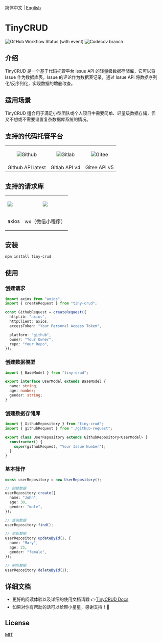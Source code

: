 简体中文 | [English](README.en.md)

# TinyCRUD

![GitHub Workflow Status (with event)](https://img.shields.io/github/actions/workflow/status/GuoXiCheng/TinyCRUD/ci.yml)
![Codecov branch](https://img.shields.io/codecov/c/github/GuoXiCheng/TinyCRUD/main)

## 介绍

TinyCRUD 是一个基于代码托管平台 Issue API 的轻量级数据存储库，它可以将 Issue 作为数据库表，Issue 的评论作为数据表记录，通过 Issue API 将数据序列化/反序列化，实现数据的增删改查。

## 适用场景

TinyCRUD 适合用于满足小型团队或个人项目中需要简单、轻量级数据存储，但又不想或不需要设置复杂数据库系统的情况。

## 支持的代码托管平台

<table>  
    <tr>
        <td>
            <p align="center">
                <img src="https://guoxicheng.top/assets/image/tiny-crud-docs/github.svg" title="Github"/>
            </p>
        </td>
        <td>
            <p align="center">
                <img src="https://guoxicheng.top/assets/image/tiny-crud-docs/gitlab.svg" title="Gitlab"/>
            </p>
        </td>
        <td>
            <p align="center">
                <img src="https://guoxicheng.top/assets/image/tiny-crud-docs/gitee.svg" title="Gitee"/>
            </p>
        </td>
    </tr>
    <tr>
        <td>
            Github API latest
        </td>
        <td>
            Gitlab API v4
        </td>
        <td>
            Gitee API v5
        </td>
    </tr>
</table>

## 支持的请求库

<table>
    <tr>
        <td>
            <img src="https://axios-http.com/assets/logo.svg" />
        </td>
        <td>
            <p align="center">
                <img src="https://guoxicheng.top/assets/image/tiny-crud-docs/wechat.svg" />
            </p>
        </td>
    </tr>
    <tr>
        <td>
            <p align="center">axios</p>
        </td>
        <td>
            wx（微信小程序）
        </td>
    </tr>
</table>

## 安装

```bash
npm install tiny-crud

```

## 使用

### 创建请求

```ts
import axios from "axios";
import { createRequest } from "tiny-crud";

const GithubRequest = createRequest({
  httpLib: "axios",
  httpClient: axios,
  accessToken: "Your Personal Access Token",

  platform: "github",
  owner: "Your Owner",
  repo: "Your Repo",
});
```

### 创建数据模型

```ts
import { BaseModel } from "tiny-crud";

export interface UserModel extends BaseModel {
  name: string;
  age: number;
  gender: string;
}
```

### 创建数据存储库

```ts
import { GithubRepository } from "tiny-crud";
import { githubRequest } from "./github-request";

export class UserRepository extends GithubRepository<UserModel> {
  constructor() {
    super(githubRequest, "Your Issue Number");
  }
}
```

### 基本操作

```ts
const userRepository = new UserRepository();

// 创建数据
userRepository.create({
  name: "John",
  age: 30,
  gender: "male",
});

// 查询数据
userRepository.find();

// 更新数据
userRepository.updateById(1, {
  name: "Mary",
  age: 25,
  gender: "female",
});

// 删除数据
userRepository.deleteById(1);
```

## 详细文档

- 更好的阅读体验以及详细的使用文档请戳 👉[TinyCRUD Docs](https://tinycrud.guoxicheng.top)
- 如果对你有帮助的话可以给颗小星星，感谢支持！🌟

## License

[MIT](https://github.com/GuoXiCheng/TinyCRUD/blob/main/LICENSE)
